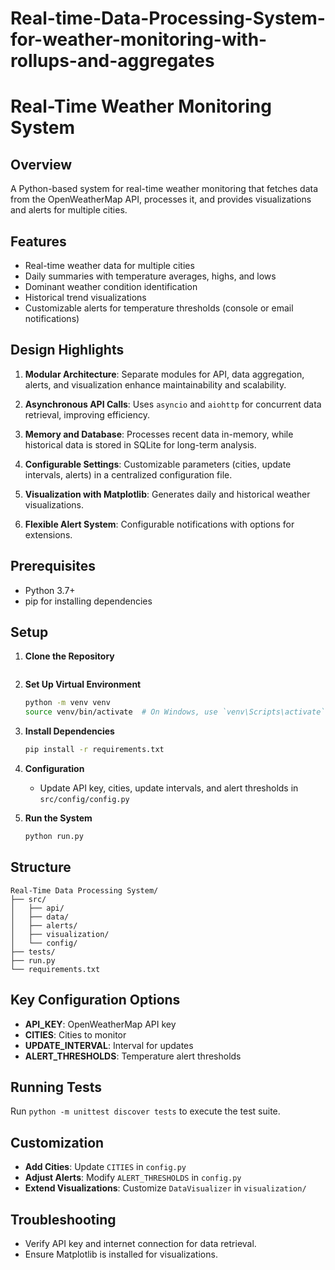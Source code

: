 # Real-time-Data-Processing-System-for-weather-monitoring-with-rollups-and-aggregates
# Real-Time Weather Monitoring System

## Overview
A Python-based system for real-time weather monitoring that fetches data from the OpenWeatherMap API, processes it, and provides visualizations and alerts for multiple cities.

## Features
- Real-time weather data for multiple cities
- Daily summaries with temperature averages, highs, and lows
- Dominant weather condition identification
- Historical trend visualizations
- Customizable alerts for temperature thresholds (console or email notifications)

## Design Highlights

1. **Modular Architecture**: Separate modules for API, data aggregation, alerts, and visualization enhance maintainability and scalability.

2. **Asynchronous API Calls**: Uses `asyncio` and `aiohttp` for concurrent data retrieval, improving efficiency.

3. **Memory and Database**: Processes recent data in-memory, while historical data is stored in SQLite for long-term analysis.

4. **Configurable Settings**: Customizable parameters (cities, update intervals, alerts) in a centralized configuration file.

5. **Visualization with Matplotlib**: Generates daily and historical weather visualizations.

6. **Flexible Alert System**: Configurable notifications with options for extensions.

## Prerequisites
- Python 3.7+
- pip for installing dependencies

## Setup

1. **Clone the Repository**
   ```bash
   
   ```

2. **Set Up Virtual Environment**
   ```bash
   python -m venv venv
   source venv/bin/activate  # On Windows, use `venv\Scripts\activate`
   ```

3. **Install Dependencies**
   ```bash
   pip install -r requirements.txt
   ```

4. **Configuration**
   - Update API key, cities, update intervals, and alert thresholds in `src/config/config.py`

5. **Run the System**
   ```bash
   python run.py
   ```

## Structure
```plaintext
Real-Time Data Processing System/
├── src/
│   ├── api/
│   ├── data/
│   ├── alerts/
│   ├── visualization/
│   └── config/
├── tests/
├── run.py
└── requirements.txt
```

## Key Configuration Options
- **API_KEY**: OpenWeatherMap API key
- **CITIES**: Cities to monitor
- **UPDATE_INTERVAL**: Interval for updates
- **ALERT_THRESHOLDS**: Temperature alert thresholds

## Running Tests
Run `python -m unittest discover tests` to execute the test suite.

## Customization
- **Add Cities**: Update `CITIES` in `config.py`
- **Adjust Alerts**: Modify `ALERT_THRESHOLDS` in `config.py`
- **Extend Visualizations**: Customize `DataVisualizer` in `visualization/`

## Troubleshooting
- Verify API key and internet connection for data retrieval.
- Ensure Matplotlib is installed for visualizations.
